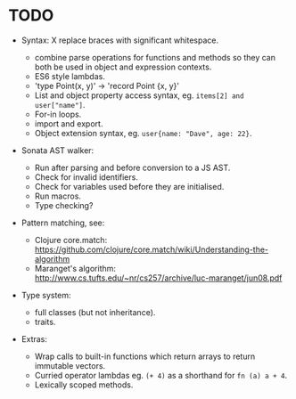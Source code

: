 TODO
====

 - Syntax:
	X replace braces with significant whitespace.
	- combine parse operations for functions and methods so they can both be used 
	  in object and expression contexts.
	- ES6 style lambdas.
	- 'type Point(x, y)' -> 'record Point {x, y}' 
	- List and object property access syntax, eg. `items[2] and user["name"]`.
	- For-in loops.
	- import and export.
	- Object extension syntax, eg. `user{name: "Dave", age: 22}`.

 - Sonata AST walker:
 	- Run after parsing and before conversion to a JS AST.
 	- Check for invalid identifiers.
 	- Check for variables used before they are initialised.
 	- Run macros.
 	- Type checking?

 - Pattern matching, see:
	- Clojure core.match: https://github.com/clojure/core.match/wiki/Understanding-the-algorithm
	- Maranget's algorithm: http://www.cs.tufts.edu/~nr/cs257/archive/luc-maranget/jun08.pdf

 - Type system:
 	- full classes (but not inheritance).
 	- traits.

 - Extras:
	- Wrap calls to built-in functions which return arrays to return immutable vectors.
	- Curried operator lambdas eg. `(+ 4)` as a shorthand for `fn (a) a + 4`.
	- Lexically scoped methods.